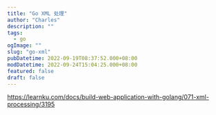 ```yaml
---
title: "Go XML 处理"
author: "Charles"
description: ""
tags:
  - go
ogImage: ""
slug: "go-xml"
pubDatetime: 2022-09-19T08:37:52.000+08:00
modDatetime: 2022-09-24T15:04:25.000+08:00
featured: false
draft: false
---
```


<https://learnku.com/docs/build-web-application-with-golang/071-xml-processing/3195>
